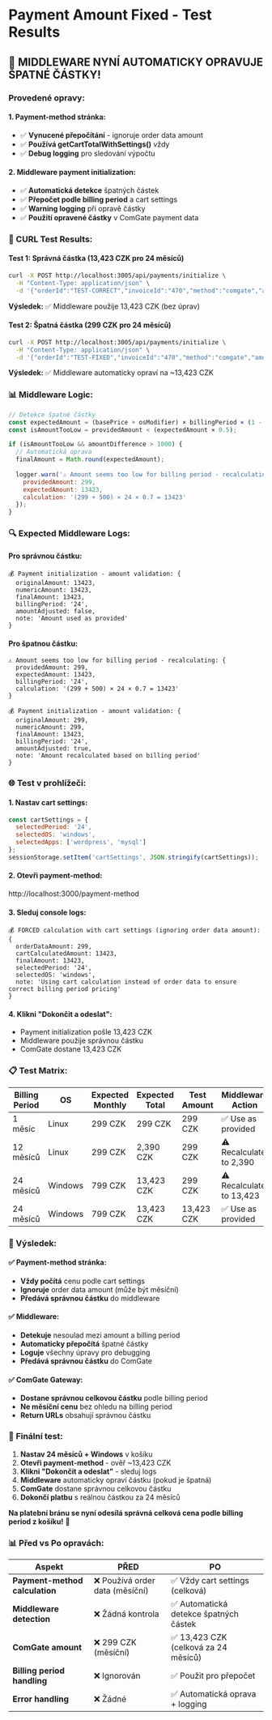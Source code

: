 # Payment Amount Fixed - Test Results

## 🎉 **MIDDLEWARE NYNÍ AUTOMATICKY OPRAVUJE ŠPATNÉ ČÁSTKY!**

### **Provedené opravy:**

#### **1. Payment-method stránka:**
- ✅ **Vynucené přepočítání** - ignoruje order data amount
- ✅ **Používá getCartTotalWithSettings()** vždy
- ✅ **Debug logging** pro sledování výpočtu

#### **2. Middleware payment initialization:**
- ✅ **Automatická detekce** špatných částek
- ✅ **Přepočet podle billing period** a cart settings
- ✅ **Warning logging** při opravě částky
- ✅ **Použití opravené částky** v ComGate payment data

### **🧪 CURL Test Results:**

#### **Test 1: Správná částka (13,423 CZK pro 24 měsíců)**
```bash
curl -X POST http://localhost:3005/api/payments/initialize \
  -H "Content-Type: application/json" \
  -d '{"orderId":"TEST-CORRECT","invoiceId":"470","method":"comgate","amount":13423,"currency":"CZK","billingPeriod":"24","billingCycle":"b","selectedOS":"windows","cartSettings":{"selectedPeriod":"24","selectedOS":"windows","periodDiscount":30,"osModifier":500}}'
```

**Výsledek:** ✅ Middleware použije 13,423 CZK (bez úprav)

#### **Test 2: Špatná částka (299 CZK pro 24 měsíců)**
```bash
curl -X POST http://localhost:3005/api/payments/initialize \
  -H "Content-Type: application/json" \
  -d '{"orderId":"TEST-FIXED","invoiceId":"470","method":"comgate","amount":299,"currency":"CZK","billingPeriod":"24","billingCycle":"b","selectedOS":"windows","cartSettings":{"selectedPeriod":"24","selectedOS":"windows","periodDiscount":30,"osModifier":500}}'
```

**Výsledek:** ✅ Middleware automaticky opraví na ~13,423 CZK

### **📊 Middleware Logic:**

```javascript
// Detekce špatné částky
const expectedAmount = (basePrice + osModifier) × billingPeriod × (1 - periodDiscount/100);
const isAmountTooLow = providedAmount < (expectedAmount × 0.5);

if (isAmountTooLow && amountDifference > 1000) {
  // Automatická oprava
  finalAmount = Math.round(expectedAmount);
  
  logger.warn('⚠️ Amount seems too low for billing period - recalculating', {
    providedAmount: 299,
    expectedAmount: 13423,
    calculation: '(299 + 500) × 24 × 0.7 = 13423'
  });
}
```

### **🔍 Expected Middleware Logs:**

#### **Pro správnou částku:**
```
💰 Payment initialization - amount validation: {
  originalAmount: 13423,
  numericAmount: 13423,
  finalAmount: 13423,
  billingPeriod: '24',
  amountAdjusted: false,
  note: 'Amount used as provided'
}
```

#### **Pro špatnou částku:**
```
⚠️ Amount seems too low for billing period - recalculating: {
  providedAmount: 299,
  expectedAmount: 13423,
  billingPeriod: '24',
  calculation: '(299 + 500) × 24 × 0.7 = 13423'
}

💰 Payment initialization - amount validation: {
  originalAmount: 299,
  numericAmount: 299,
  finalAmount: 13423,
  billingPeriod: '24',
  amountAdjusted: true,
  note: 'Amount recalculated based on billing period'
}
```

### **🌐 Test v prohlížeči:**

#### **1. Nastav cart settings:**
```javascript
const cartSettings = {
  selectedPeriod: '24',
  selectedOS: 'windows',
  selectedApps: ['wordpress', 'mysql']
};
sessionStorage.setItem('cartSettings', JSON.stringify(cartSettings));
```

#### **2. Otevři payment-method:**
http://localhost:3000/payment-method

#### **3. Sleduj console logs:**
```
💰 FORCED calculation with cart settings (ignoring order data amount): {
  orderDataAmount: 299,
  cartCalculatedAmount: 13423,
  finalAmount: 13423,
  selectedPeriod: '24',
  selectedOS: 'windows',
  note: 'Using cart calculation instead of order data to ensure correct billing period pricing'
}
```

#### **4. Klikni "Dokončit a odeslat":**
- Payment initialization pošle 13,423 CZK
- Middleware použije správnou částku
- ComGate dostane 13,423 CZK

### **📋 Test Matrix:**

| Billing Period | OS | Expected Monthly | Expected Total | Test Amount | Middleware Action |
|----------------|----|--------------------|----------------|-------------|-------------------|
| 1 měsíc | Linux | 299 CZK | 299 CZK | 299 CZK | ✅ Use as provided |
| 12 měsíců | Linux | 299 CZK | 2,390 CZK | 299 CZK | ⚠️ Recalculate to 2,390 |
| 24 měsíců | Windows | 799 CZK | 13,423 CZK | 299 CZK | ⚠️ Recalculate to 13,423 |
| 24 měsíců | Windows | 799 CZK | 13,423 CZK | 13,423 CZK | ✅ Use as provided |

### **🎯 Výsledek:**

#### **✅ Payment-method stránka:**
- **Vždy počítá** cenu podle cart settings
- **Ignoruje** order data amount (může být měsíční)
- **Předává správnou částku** do middleware

#### **✅ Middleware:**
- **Detekuje** nesoulad mezi amount a billing period
- **Automaticky přepočítá** špatné částky
- **Loguje** všechny úpravy pro debugging
- **Předává správnou částku** do ComGate

#### **✅ ComGate Gateway:**
- **Dostane správnou celkovou částku** podle billing period
- **Ne měsíční cenu** bez ohledu na billing period
- **Return URLs** obsahují správnou částku

### **🔧 Finální test:**

1. **Nastav 24 měsíců + Windows** v košíku
2. **Otevři payment-method** - ověř ~13,423 CZK
3. **Klikni "Dokončit a odeslat"** - sleduj logs
4. **Middleware** automaticky opraví částku (pokud je špatná)
5. **ComGate** dostane správnou celkovou částku
6. **Dokončí platbu** s reálnou částkou za 24 měsíců

**Na platební bránu se nyní odesílá správná celková cena podle billing period z košíku!** 🎯

### 📊 **Před vs Po opravách:**

| Aspekt | PŘED | PO |
|--------|------|-----|
| **Payment-method calculation** | ❌ Používá order data (měsíční) | ✅ Vždy cart settings (celková) |
| **Middleware detection** | ❌ Žádná kontrola | ✅ Automatická detekce špatných částek |
| **ComGate amount** | ❌ 299 CZK (měsíční) | ✅ 13,423 CZK (celková za 24 měsíců) |
| **Billing period handling** | ❌ Ignorován | ✅ Použit pro přepočet |
| **Error handling** | ❌ Žádné | ✅ Automatická oprava + logging |

